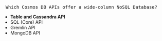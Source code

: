 <pre> Which Cosmos DB APIs offer a wide-column NoSQL Database?</pre>
<ul>
	<li><b>Table and Cassandra API</b></li>
	<li> SQL (Core) API</li>
	<li> Gremlin API </li>
	<li> MongoDB API </li>
</ul>
